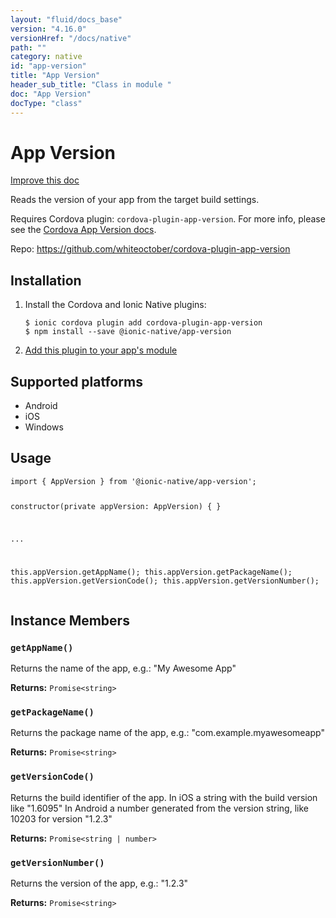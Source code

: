 ```yaml
---
layout: "fluid/docs_base"
version: "4.16.0"
versionHref: "/docs/native"
path: ""
category: native
id: "app-version"
title: "App Version"
header_sub_title: "Class in module "
doc: "App Version"
docType: "class"
---
```


<h1 class="api-title">App Version</h1>

<a class="improve-v2-docs" href="http://github.com/ionic-team/ionic-native/edit/master/src/@ionic-native/plugins/app-version/index.ts#L1">
  Improve this doc
</a>







<p>Reads the version of your app from the target build settings.</p>
<p>Requires Cordova plugin: <code>cordova-plugin-app-version</code>. For more info, please see the <a href="https://github.com/whiteoctober/cordova-plugin-app-version">Cordova App Version docs</a>.</p>


<p>Repo:
  <a href="https://github.com/whiteoctober/cordova-plugin-app-version">
    https://github.com/whiteoctober/cordova-plugin-app-version
  </a>
</p>


<h2><a class="anchor" name="installation" href="#installation"></a>Installation</h2>
<ol class="installation">
  <li>Install the Cordova and Ionic Native plugins:<br>
    <pre><code class="nohighlight">$ ionic cordova plugin add cordova-plugin-app-version
$ npm install --save @ionic-native/app-version
</code></pre>
  </li>
  <li><a href="https://ionicframework.com/docs/native/#Add_Plugins_to_Your_App_Module">Add this plugin to your app's module</a></li>
</ol>



<h2><a class="anchor" name="platforms" href="#platforms"></a>Supported platforms</h2>
<ul>
  <li>Android</li><li>iOS</li><li>Windows</li>
</ul>






<h2><a class="anchor" name="usage" href="#usage"></a>Usage</h2>
<pre><code class="lang-typescript">import { AppVersion } from &#39;@ionic-native/app-version&#39;;

constructor(private appVersion: AppVersion) { }

...


this.appVersion.getAppName();
this.appVersion.getPackageName();
this.appVersion.getVersionCode();
this.appVersion.getVersionNumber();
</code></pre>








<h2><a class="anchor" name="instance-members" href="#instance-members"></a>Instance Members</h2>
<h3><a class="anchor" name="getAppName" href="#getAppName"></a><code>getAppName()</code></h3>


Returns the name of the app, e.g.: "My Awesome App"


<div class="return-value" markdown="1">
  <i class="icon ion-arrow-return-left"></i>
  <b>Returns:</b> <code>Promise&lt;string&gt;</code> 
</div><h3><a class="anchor" name="getPackageName" href="#getPackageName"></a><code>getPackageName()</code></h3>


Returns the package name of the app, e.g.: "com.example.myawesomeapp"


<div class="return-value" markdown="1">
  <i class="icon ion-arrow-return-left"></i>
  <b>Returns:</b> <code>Promise&lt;string&gt;</code> 
</div><h3><a class="anchor" name="getVersionCode" href="#getVersionCode"></a><code>getVersionCode()</code></h3>


Returns the build identifier of the app.
In iOS a string with the build version like "1.6095"
In Android a number generated from the version string, like 10203 for version "1.2.3"


<div class="return-value" markdown="1">
  <i class="icon ion-arrow-return-left"></i>
  <b>Returns:</b> <code>Promise&lt;string | number&gt;</code> 
</div><h3><a class="anchor" name="getVersionNumber" href="#getVersionNumber"></a><code>getVersionNumber()</code></h3>


Returns the version of the app, e.g.: "1.2.3"


<div class="return-value" markdown="1">
  <i class="icon ion-arrow-return-left"></i>
  <b>Returns:</b> <code>Promise&lt;string&gt;</code> 
</div>





